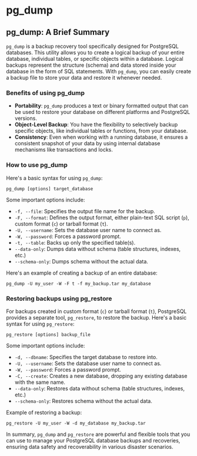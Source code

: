 # pg_dump

## pg_dump: A Brief Summary

`pg_dump` is a backup recovery tool specifically designed for PostgreSQL databases. This utility allows you to create a logical backup of your entire database, individual tables, or specific objects within a database. Logical backups represent the structure (schema) and data stored inside your database in the form of SQL statements. With `pg_dump`, you can easily create a backup file to store your data and restore it whenever needed.

### Benefits of using pg_dump

- **Portability**: `pg_dump` produces a text or binary formatted output that can be used to restore your database on different platforms and PostgreSQL versions.
- **Object-Level Backup**: You have the flexibility to selectively backup specific objects, like individual tables or functions, from your database.
- **Consistency**: Even when working with a running database, it ensures a consistent snapshot of your data by using internal database mechanisms like transactions and locks.

### How to use pg_dump

Here's a basic syntax for using `pg_dump`:

```
pg_dump [options] target_database
```

Some important options include:

- `-f, --file`: Specifies the output file name for the backup.
- `-F, --format`: Defines the output format, either plain-text SQL script (`p`), custom format (`c`) or tarball format (`t`).
- `-U, --username`: Sets the database user name to connect as.
- `-W, --password`: Forces a password prompt.
- `-t, --table`: Backs up only the specified table(s).
- `--data-only`: Dumps data without schema (table structures, indexes, etc.)
- `--schema-only`: Dumps schema without the actual data.

Here's an example of creating a backup of an entire database:

```
pg_dump -U my_user -W -F t -f my_backup.tar my_database
```

### Restoring backups using pg_restore

For backups created in custom format (`c`) or tarball format (`t`), PostgreSQL provides a separate tool, `pg_restore`, to restore the backup. Here's a basic syntax for using `pg_restore`:

```
pg_restore [options] backup_file
```

Some important options include:

- `-d, --dbname`: Specifies the target database to restore into.
- `-U, --username`: Sets the database user name to connect as.
- `-W, --password`: Forces a password prompt.
- `-C, --create`: Creates a new database, dropping any existing database with the same name.
- `--data-only`: Restores data without schema (table structures, indexes, etc.)
- `--schema-only`: Restores schema without the actual data.

Example of restoring a backup:

```
pg_restore -U my_user -W -d my_database my_backup.tar
```

In summary, `pg_dump` and `pg_restore` are powerful and flexible tools that you can use to manage your PostgreSQL database backups and recoveries, ensuring data safety and recoverability in various disaster scenarios.
